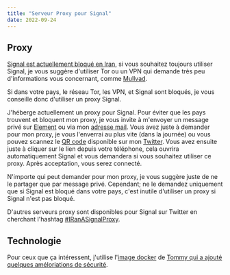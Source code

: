```yaml
---
title: "Serveur Proxy pour Signal"
date: 2022-09-24
---
```


## Proxy
[Signal est actuellement bloqué en Iran](https://signal.org/blog/run-a-proxy/), si vous souhaitez toujours utiliser Signal, je vous suggère d'utiliser Tor ou un VPN qui demande très peu d'informations vous concernant, comme [Mullvad](https://mullvad.net/en/).

Si dans votre pays, le réseau Tor, les VPN, et Signal sont bloqués, je vous conseille donc d'utiliser un proxy Signal.

J'héberge actuellement un proxy pour Signal. Pour éviter que les pays trouvent et bloquent mon proxy, je vous invite à m'envoyer un message privé sur [Element](https://matrix.to/#/@samsepi0l:arcticfoxes.net) ou via mon [adresse mail](mailto:contact@simpleprivacy.fr). Vous avez juste à demander pour mon proxy, je vous l'enverrai au plus vite (dans la journée) ou vous pouvez scannez le [QR code](https://twitter.com/SimplePrivacyFR/status/1573722737394302977) disponible sur mon [Twitter](https://twitter.com/SimplePrivacyFR/).
Vous avez ensuite juste à cliquer sur le lien depuis votre téléphone, cela ouvrira automatiquement Signal et vous demandera si vous souhaitez utiliser ce proxy. Après acceptation, vous serez connecté.

N'importe qui peut demander pour mon proxy, je vous suggère juste de ne le partager que par message privé. Cependant; ne le demandez uniquement que si Signal est bloqué dans votre pays, c'est inutile d'utiliser un proxy si Signal n'est pas bloqué.

D'autres serveurs proxy sont disponibles pour Signal sur Twitter en cherchant l'hashtag [#IRanASignalProxy](https://twitter.com/hashtag/IRanASignalProxy).

## Technologie

Pour ceux que ça intéressent, j'utilise l'[image docker](https://github.com/tommytran732/Signal-TLS-Proxy) de [Tommy qui a ajouté quelques améloriations de sécurité](https://privsec.dev/posts/proxies/update-your-signal-tls-proxy/).